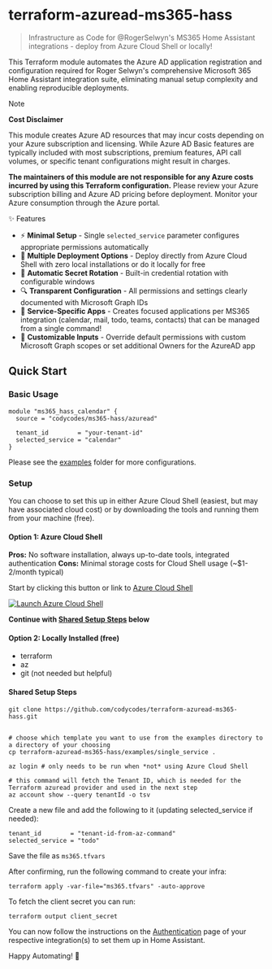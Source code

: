 # terraform-azuread-ms365-hass

> Infrastructure as Code for @RogerSelwyn's MS365 Home Assistant integrations - deploy from Azure Cloud Shell or locally!

This Terraform module automates the Azure AD application registration and configuration required for Roger Selwyn's comprehensive Microsoft 365 Home Assistant integration suite, eliminating manual setup complexity and enabling reproducible deployments.

> [!NOTE]
> **Cost Disclaimer**
>
> This module creates Azure AD resources that may incur costs depending on your Azure subscription and licensing. While Azure AD Basic features are typically included with most subscriptions, premium features, API call volumes, or specific tenant configurations might result in charges.
> 
> **The maintainers of this module are not responsible for any Azure costs incurred by using this Terraform configuration.** Please review your Azure subscription billing and Azure AD pricing before deployment. Monitor your Azure consumption through the Azure portal.

✨ Features

- ⚡ **Minimal Setup** - Single `selected_service` parameter configures appropriate permissions automatically
- 🚀 **Multiple Deployment Options** - Deploy directly from Azure Cloud Shell with zero local installations or do it locally for free
- 🔄 **Automatic Secret Rotation** - Built-in credential rotation with configurable windows
- 🔍 **Transparent Configuration** - All permissions and settings clearly documented with Microsoft Graph IDs
- 🎯 **Service-Specific Apps** - Creates focused applications per MS365 integration (calendar, mail, todo, teams, contacts) that can be managed from a single command!
- 🔧 **Customizable Inputs** - Override default permissions with custom Microsoft Graph scopes or set additional Owners for the AzureAD app

## Quick Start

### Basic Usage

```hcl
module "ms365_hass_calendar" {
  source = "codycodes/ms365-hass/azuread"
  
  tenant_id        = "your-tenant-id"
  selected_service = "calendar"
}
```

Please see the [examples](./examples) folder for more configurations.

### Setup

You can choose to set this up in either Azure Cloud Shell (easiest, but may have associated cloud cost) or by downloading the tools and running them from your machine (free).

#### Option 1: Azure Cloud Shell

**Pros:** No software installation, always up-to-date tools, integrated authentication
**Cons:** Minimal storage costs for Cloud Shell usage (~$1-2/month typical)

Start by clicking this button or link to [Azure Cloud Shell](https://shell.azure.com)

[![Launch Azure Cloud Shell](https://docs.microsoft.com/azure/includes/media/cloud-shell-try-it/hdi-launch-cloud-shell.png)](https://shell.azure.com)


**Continue with [Shared Setup Steps](#shared-setup-steps) below**

#### Option 2: Locally Installed (free)

<!-- TODO -->
* terraform
* az
* git (not needed but helpful)


#### Shared Setup Steps

```shell
git clone https://github.com/codycodes/terraform-azuread-ms365-hass.git


# choose which template you want to use from the examples directory to a directory of your choosing
cp terraform-azuread-ms365-hass/examples/single_service .

az login # only needs to be run when *not* using Azure Cloud Shell

# this command will fetch the Tenant ID, which is needed for the Terraform azuread provider and used in the next step
az account show --query tenantId -o tsv
```

Create a new file and add the following to it (updating selected_service if needed):

```hcl
tenant_id        = "tenant-id-from-az-command"
selected_service = "todo"
```

Save the file as `ms365.tfvars`

After confirming, run the following command to create your infra:

```shell
terraform apply -var-file="ms365.tfvars" -auto-approve
```

To fetch the client secret you can run:

```shell
terraform output client_secret
```

You can now follow the instructions on the [Authentication](https://rogerselwyn.github.io/MS365-ToDo/authentication.html) page of your respective integration(s) to set them up in Home Assistant.

Happy Automating! 🤖
